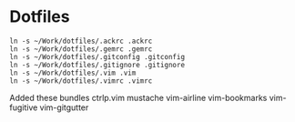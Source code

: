 Dotfiles
========

```
ln -s ~/Work/dotfiles/.ackrc .ackrc
ln -s ~/Work/dotfiles/.gemrc .gemrc
ln -s ~/Work/dotfiles/.gitconfig .gitconfig
ln -s ~/Work/dotfiles/.gitignore .gitignore
ln -s ~/Work/dotfiles/.vim .vim
ln -s ~/Work/dotfiles/.vimrc .vimrc
```

Added these bundles
ctrlp.vim
mustache
vim-airline
vim-bookmarks
vim-fugitive
vim-gitgutter
